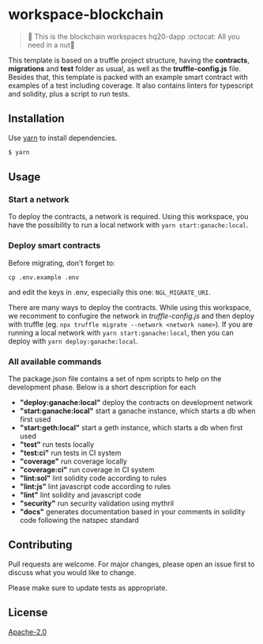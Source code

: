 # workspace-blockchain

> :herb: This is the blockchain workspaces hq20-dapp :octocat: All you need in a nut:shell:

This template is based on a truffle project structure, having the **contracts**, **migrations** and **test** folder as usual, as well as the **truffle-config.js** file. Besides that, this template is packed with an example smart contract with examples of a test including coverage. It also contains linters for typescript and solidity, plus a script to run tests.

## Installation

Use [yarn](https://yarnpkg.com) to install dependencies.

```bash
$ yarn
```

## Usage

### Start a network

To deploy the contracts, a network is required. Using this workspace, you have the possibility to run a local network with `yarn start:ganache:local`.

### Deploy smart contracts

Before migrating, don't forget to:
```
cp .env.example .env
```
and edit the keys in .env, especially this one: `NGL_MIGRATE_URI`.

There are many ways to deploy the contracts. While using this workspace, we recomment to confugire the network in *truffle-config.js* and then deploy with truffle (eg. `npx truffle migrate --network <network name>`). If you are running a local network with `yarn start:ganache:local`, then you can deploy with `yarn deploy:ganache:local`.

### All available commands

The package.json file contains a set of npm scripts to help on the development phase. Below is a short description for each
* **"deploy:ganache:local"** deploy the contracts on development network
* **"start:ganache:local"** start a ganache instance, which starts a db when first used
* **"start:geth:local"** start a geth instance, which starts a db when first used
* **"test"** run tests locally
* **"test:ci"** run tests in CI system
* **"coverage"** run coverage locally
* **"coverage:ci"** run coverage in CI system
* **"lint:sol"** lint solidity code according to rules
* **"lint:js"** lint javascript code according to rules
* **"lint"** lint solidity and javascript code
* **"security"** run security validation using mythril
* **"docs"** generates documentation based in your comments in solidity code following the natspec standard

## Contributing
Pull requests are welcome. For major changes, please open an issue first to discuss what you would like to change.

Please make sure to update tests as appropriate.

## License
[Apache-2.0](LICENSE)
